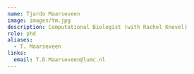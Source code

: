 ```yaml
---
name: Tjardo Maarseveen
image: images/tm.jpg
description: Computational Biologist (with Rachel Knevel)
role: phd
aliases:
  - T. Maarseveen
links:
  email: T.D.Maarseveen@lumc.nl
---
```

